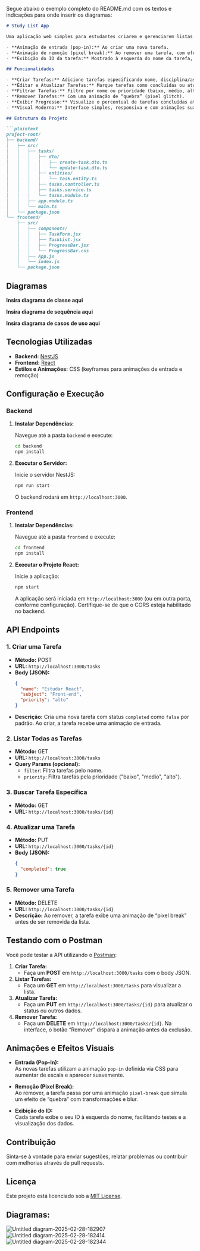 Segue abaixo o exemplo completo do README.md com os textos e indicações para onde inserir os diagramas:

```markdown
# Study List App

Uma aplicação web simples para estudantes criarem e gerenciarem listas de estudo. O projeto utiliza **NestJS** no backend e **React** no frontend, com animações para melhorar a experiência do usuário, como:

- **Animação de entrada (pop-in):** Ao criar uma nova tarefa.
- **Animação de remoção (pixel break):** Ao remover uma tarefa, com efeito de “quebra” estilo glitch.
- **Exibição do ID da tarefa:** Mostrado à esquerda do nome da tarefa, facilitando testes e identificação.

## Funcionalidades

- **Criar Tarefas:** Adicione tarefas especificando nome, disciplina/assunto e prioridade.
- **Editar e Atualizar Tarefas:** Marque tarefas como concluídas ou atualize outros dados.
- **Filtrar Tarefas:** Filtre por nome ou prioridade (baixo, médio, alto).
- **Remover Tarefas:** Com uma animação de “quebra” (pixel glitch).
- **Exibir Progresso:** Visualize o percentual de tarefas concluídas através de uma barra de progresso animada.
- **Visual Moderno:** Interface simples, responsiva e com animações suaves.

## Estrutura do Projeto

```plaintext
project-root/
├── backend/
│   ├── src/
│   │   ├── tasks/
│   │   │   ├── dto/
│   │   │   │   ├── create-task.dto.ts
│   │   │   │   └── update-task.dto.ts
│   │   │   ├── entities/
│   │   │   │   └── task.entity.ts
│   │   │   ├── tasks.controller.ts
│   │   │   ├── tasks.service.ts
│   │   │   └── tasks.module.ts
│   │   ├── app.module.ts
│   │   └── main.ts
│   └── package.json
└── frontend/
    ├── src/
    │   ├── components/
    │   │   ├── TaskForm.jsx
    │   │   ├── TaskList.jsx
    │   │   ├── ProgressBar.jsx
    │   │   └── ProgressBar.css
    │   ├── App.js
    │   └── index.js
    └── package.json
```

## Diagramas

**Insira diagrama de classe aqui**

**Insira diagrama de sequência aqui**

**Insira diagrama de casos de uso aqui**

## Tecnologias Utilizadas

- **Backend:** [NestJS](https://nestjs.com/)
- **Frontend:** [React](https://reactjs.org/)
- **Estilos e Animações:** CSS (keyframes para animações de entrada e remoção)

## Configuração e Execução

### Backend

1. **Instalar Dependências:**

   Navegue até a pasta `backend` e execute:
   ```bash
   cd backend
   npm install
   ```

2. **Executar o Servidor:**

   Inicie o servidor NestJS:
   ```bash
   npm run start
   ```
   O backend rodará em `http://localhost:3000`.

### Frontend

1. **Instalar Dependências:**

   Navegue até a pasta `frontend` e execute:
   ```bash
   cd frontend
   npm install
   ```

2. **Executar o Projeto React:**

   Inicie a aplicação:
   ```bash
   npm start
   ```
   A aplicação será iniciada em `http://localhost:3000` (ou em outra porta, conforme configuração). Certifique-se de que o CORS esteja habilitado no backend.

## API Endpoints

### 1. Criar uma Tarefa
- **Método:** POST  
- **URL:** `http://localhost:3000/tasks`  
- **Body (JSON):**
  ```json
  {
    "name": "Estudar React",
    "subject": "Front-end",
    "priority": "alto"
  }
  ```
- **Descrição:** Cria uma nova tarefa com status `completed` como `false` por padrão. Ao criar, a tarefa recebe uma animação de entrada.

### 2. Listar Todas as Tarefas
- **Método:** GET  
- **URL:** `http://localhost:3000/tasks`  
- **Query Params (opcional):**
  - `filter`: Filtra tarefas pelo nome.
  - `priority`: Filtra tarefas pela prioridade ("baixo", "medio", "alto").

### 3. Buscar Tarefa Específica
- **Método:** GET  
- **URL:** `http://localhost:3000/tasks/{id}`

### 4. Atualizar uma Tarefa
- **Método:** PUT  
- **URL:** `http://localhost:3000/tasks/{id}`  
- **Body (JSON):**
  ```json
  {
    "completed": true
  }
  ```

### 5. Remover uma Tarefa
- **Método:** DELETE  
- **URL:** `http://localhost:3000/tasks/{id}`  
- **Descrição:** Ao remover, a tarefa exibe uma animação de “pixel break” antes de ser removida da lista.

## Testando com o Postman

Você pode testar a API utilizando o [Postman](https://www.postman.com/):

1. **Criar Tarefa:**
   - Faça um **POST** em `http://localhost:3000/tasks` com o body JSON.
2. **Listar Tarefas:**
   - Faça um **GET** em `http://localhost:3000/tasks` para visualizar a lista.
3. **Atualizar Tarefa:**
   - Faça um **PUT** em `http://localhost:3000/tasks/{id}` para atualizar o status ou outros dados.
4. **Remover Tarefa:**
   - Faça um **DELETE** em `http://localhost:3000/tasks/{id}`. Na interface, o botão “Remover” dispara a animação antes da exclusão.

## Animações e Efeitos Visuais

- **Entrada (Pop-In):**  
  As novas tarefas utilizam a animação `pop-in` definida via CSS para aumentar de escala e aparecer suavemente.

- **Remoção (Pixel Break):**  
  Ao remover, a tarefa passa por uma animação `pixel-break` que simula um efeito de “quebra” com transformações e blur.

- **Exibição do ID:**  
  Cada tarefa exibe o seu ID à esquerda do nome, facilitando testes e a visualização dos dados.

## Contribuição

Sinta-se à vontade para enviar sugestões, relatar problemas ou contribuir com melhorias através de pull requests.

## Licença

Este projeto está licenciado sob a [MIT License](LICENSE).


## Diagramas:
![Untitled diagram-2025-02-28-182907](https://github.com/user-attachments/assets/03e9e17d-a725-42ae-ba7c-2c19c1ec4187)
![Untitled diagram-2025-02-28-182414](https://github.com/user-attachments/assets/2d9701dc-fc7f-49e5-afb6-57524a89bbf5)
![Untitled diagram-2025-02-28-182344](https://github.com/user-attachments/assets/10d4345c-e054-448b-82ef-4cb5fbd46bfd)
```

